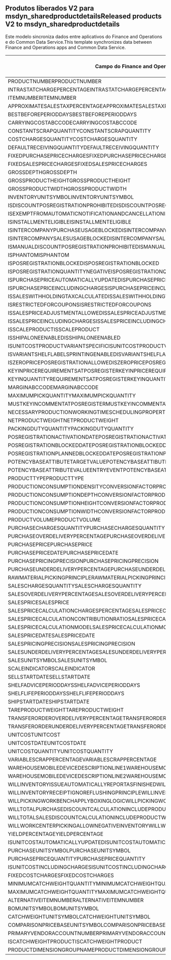 ## <a name="released-products-v2-to-msdyn_sharedproductdetails"></a><span data-ttu-id="59a75-101">Produtos liberados V2 para msdyn_sharedproductdetails</span><span class="sxs-lookup"><span data-stu-id="59a75-101">Released products V2 to msdyn_sharedproductdetails</span></span>

<span data-ttu-id="59a75-102">Este modelo sincroniza dados entre aplicativos do Finance and Operations e do Common Data Service.</span><span class="sxs-lookup"><span data-stu-id="59a75-102">This template synchronizes data between Finance and Operations apps and Common Data Service.</span></span>

<span data-ttu-id="59a75-103">Campo do Finance and Operations</span><span class="sxs-lookup"><span data-stu-id="59a75-103">Finance and Operations field</span></span> | <span data-ttu-id="59a75-104">Tipo de mapa</span><span class="sxs-lookup"><span data-stu-id="59a75-104">Map type</span></span> | <span data-ttu-id="59a75-105">Outro campo Dynamics 365</span><span class="sxs-lookup"><span data-stu-id="59a75-105">Other Dynamics 365 field</span></span> | <span data-ttu-id="59a75-106">Valor padrão</span><span class="sxs-lookup"><span data-stu-id="59a75-106">Default value</span></span>
---|---|---|---
<span data-ttu-id="59a75-107">PRODUCTNUMBER</span><span class="sxs-lookup"><span data-stu-id="59a75-107">PRODUCTNUMBER</span></span> | > | <span data-ttu-id="59a75-108">msdyn_globalproduct.msdyn_productnumber</span><span class="sxs-lookup"><span data-stu-id="59a75-108">msdyn_globalproduct.msdyn_productnumber</span></span> | 
<span data-ttu-id="59a75-109">INTRASTATCHARGEPERCENTAGE</span><span class="sxs-lookup"><span data-stu-id="59a75-109">INTRASTATCHARGEPERCENTAGE</span></span> | > | <span data-ttu-id="59a75-110">msdyn_intrastatchargepercentage</span><span class="sxs-lookup"><span data-stu-id="59a75-110">msdyn_intrastatchargepercentage</span></span> | 
<span data-ttu-id="59a75-111">ITEMNUMBER</span><span class="sxs-lookup"><span data-stu-id="59a75-111">ITEMNUMBER</span></span> | >> | <span data-ttu-id="59a75-112">msdyn_itemnumber</span><span class="sxs-lookup"><span data-stu-id="59a75-112">msdyn_itemnumber</span></span> | 
<span data-ttu-id="59a75-113">APPROXIMATESALESTAXPERCENTAGE</span><span class="sxs-lookup"><span data-stu-id="59a75-113">APPROXIMATESALESTAXPERCENTAGE</span></span> | > | <span data-ttu-id="59a75-114">msdyn_approximatesalestaxpercentage</span><span class="sxs-lookup"><span data-stu-id="59a75-114">msdyn_approximatesalestaxpercentage</span></span> | 
<span data-ttu-id="59a75-115">BESTBEFOREPERIODDAYS</span><span class="sxs-lookup"><span data-stu-id="59a75-115">BESTBEFOREPERIODDAYS</span></span> | > | <span data-ttu-id="59a75-116">msdyn_bestbeforeperioddays</span><span class="sxs-lookup"><span data-stu-id="59a75-116">msdyn_bestbeforeperioddays</span></span> | 
<span data-ttu-id="59a75-117">CARRYINGCOSTABCCODE</span><span class="sxs-lookup"><span data-stu-id="59a75-117">CARRYINGCOSTABCCODE</span></span> | >> | <span data-ttu-id="59a75-118">msdyn_carryingcostabccode</span><span class="sxs-lookup"><span data-stu-id="59a75-118">msdyn_carryingcostabccode</span></span> | 
<span data-ttu-id="59a75-119">CONSTANTSCRAPQUANTITY</span><span class="sxs-lookup"><span data-stu-id="59a75-119">CONSTANTSCRAPQUANTITY</span></span> | > | <span data-ttu-id="59a75-120">msdyn_constantscrapquantity</span><span class="sxs-lookup"><span data-stu-id="59a75-120">msdyn_constantscrapquantity</span></span> | 
<span data-ttu-id="59a75-121">COSTCHARGESQUANTITY</span><span class="sxs-lookup"><span data-stu-id="59a75-121">COSTCHARGESQUANTITY</span></span> | > | <span data-ttu-id="59a75-122">msdyn_costchargesquantity</span><span class="sxs-lookup"><span data-stu-id="59a75-122">msdyn_costchargesquantity</span></span> | 
<span data-ttu-id="59a75-123">DEFAULTRECEIVINGQUANTITY</span><span class="sxs-lookup"><span data-stu-id="59a75-123">DEFAULTRECEIVINGQUANTITY</span></span> | > | <span data-ttu-id="59a75-124">msdyn_defaultreceivingquantity</span><span class="sxs-lookup"><span data-stu-id="59a75-124">msdyn_defaultreceivingquantity</span></span> | 
<span data-ttu-id="59a75-125">FIXEDPURCHASEPRICECHARGES</span><span class="sxs-lookup"><span data-stu-id="59a75-125">FIXEDPURCHASEPRICECHARGES</span></span> | > | <span data-ttu-id="59a75-126">msdyn_fixedpurchasepricecharges</span><span class="sxs-lookup"><span data-stu-id="59a75-126">msdyn_fixedpurchasepricecharges</span></span> | 
<span data-ttu-id="59a75-127">FIXEDSALESPRICECHARGES</span><span class="sxs-lookup"><span data-stu-id="59a75-127">FIXEDSALESPRICECHARGES</span></span> | > | <span data-ttu-id="59a75-128">msdyn_fixedsalespricecharges</span><span class="sxs-lookup"><span data-stu-id="59a75-128">msdyn_fixedsalespricecharges</span></span> | 
<span data-ttu-id="59a75-129">GROSSDEPTH</span><span class="sxs-lookup"><span data-stu-id="59a75-129">GROSSDEPTH</span></span> | > | <span data-ttu-id="59a75-130">msdyn_grossdepth</span><span class="sxs-lookup"><span data-stu-id="59a75-130">msdyn_grossdepth</span></span> | 
<span data-ttu-id="59a75-131">GROSSPRODUCTHEIGHT</span><span class="sxs-lookup"><span data-stu-id="59a75-131">GROSSPRODUCTHEIGHT</span></span> | > | <span data-ttu-id="59a75-132">msdyn_grossproductheight</span><span class="sxs-lookup"><span data-stu-id="59a75-132">msdyn_grossproductheight</span></span> | 
<span data-ttu-id="59a75-133">GROSSPRODUCTWIDTH</span><span class="sxs-lookup"><span data-stu-id="59a75-133">GROSSPRODUCTWIDTH</span></span> | > | <span data-ttu-id="59a75-134">msdyn_grossproductwidth</span><span class="sxs-lookup"><span data-stu-id="59a75-134">msdyn_grossproductwidth</span></span> | 
<span data-ttu-id="59a75-135">INVENTORYUNITSYMBOL</span><span class="sxs-lookup"><span data-stu-id="59a75-135">INVENTORYUNITSYMBOL</span></span> | > | <span data-ttu-id="59a75-136">msdyn_inventoryunitsymbol.msdyn_symbol</span><span class="sxs-lookup"><span data-stu-id="59a75-136">msdyn_inventoryunitsymbol.msdyn_symbol</span></span> | 
<span data-ttu-id="59a75-137">ISDISCOUNTPOSREGISTRATIONPROHIBITED</span><span class="sxs-lookup"><span data-stu-id="59a75-137">ISDISCOUNTPOSREGISTRATIONPROHIBITED</span></span> | >> | <span data-ttu-id="59a75-138">msdyn_isdiscountposregistrationprohibited</span><span class="sxs-lookup"><span data-stu-id="59a75-138">msdyn_isdiscountposregistrationprohibited</span></span> | 
<span data-ttu-id="59a75-139">ISEXEMPTFROMAUTOMATICNOTIFICATIONANDCANCELLATION</span><span class="sxs-lookup"><span data-stu-id="59a75-139">ISEXEMPTFROMAUTOMATICNOTIFICATIONANDCANCELLATION</span></span> | >> | <span data-ttu-id="59a75-140">msdyn_exemptautomaticnotificationcancel</span><span class="sxs-lookup"><span data-stu-id="59a75-140">msdyn_exemptautomaticnotificationcancel</span></span> | 
<span data-ttu-id="59a75-141">ISINSTALLMENTELIGIBLE</span><span class="sxs-lookup"><span data-stu-id="59a75-141">ISINSTALLMENTELIGIBLE</span></span> | >> | <span data-ttu-id="59a75-142">msdyn_isinstallmenteligible</span><span class="sxs-lookup"><span data-stu-id="59a75-142">msdyn_isinstallmenteligible</span></span> | 
<span data-ttu-id="59a75-143">ISINTERCOMPANYPURCHASEUSAGEBLOCKED</span><span class="sxs-lookup"><span data-stu-id="59a75-143">ISINTERCOMPANYPURCHASEUSAGEBLOCKED</span></span> | >> | <span data-ttu-id="59a75-144">msdyn_isintercompanypurchaseusageblocked</span><span class="sxs-lookup"><span data-stu-id="59a75-144">msdyn_isintercompanypurchaseusageblocked</span></span> | 
<span data-ttu-id="59a75-145">ISINTERCOMPANYSALESUSAGEBLOCKED</span><span class="sxs-lookup"><span data-stu-id="59a75-145">ISINTERCOMPANYSALESUSAGEBLOCKED</span></span> | >> | <span data-ttu-id="59a75-146">msdyn_isintercompanysalesusageblocked</span><span class="sxs-lookup"><span data-stu-id="59a75-146">msdyn_isintercompanysalesusageblocked</span></span> | 
<span data-ttu-id="59a75-147">ISMANUALDISCOUNTPOSREGISTRATIONPROHIBITED</span><span class="sxs-lookup"><span data-stu-id="59a75-147">ISMANUALDISCOUNTPOSREGISTRATIONPROHIBITED</span></span> | >> | <span data-ttu-id="59a75-148">msdyn_ismanualdiscposregistrationprohibited</span><span class="sxs-lookup"><span data-stu-id="59a75-148">msdyn_ismanualdiscposregistrationprohibited</span></span> | 
<span data-ttu-id="59a75-149">ISPHANTOM</span><span class="sxs-lookup"><span data-stu-id="59a75-149">ISPHANTOM</span></span> | >> | <span data-ttu-id="59a75-150">msdyn_isphantom</span><span class="sxs-lookup"><span data-stu-id="59a75-150">msdyn_isphantom</span></span> | 
<span data-ttu-id="59a75-151">ISPOSREGISTRATIONBLOCKED</span><span class="sxs-lookup"><span data-stu-id="59a75-151">ISPOSREGISTRATIONBLOCKED</span></span> | >> | <span data-ttu-id="59a75-152">msdyn_isposregistrationblocked</span><span class="sxs-lookup"><span data-stu-id="59a75-152">msdyn_isposregistrationblocked</span></span> | 
<span data-ttu-id="59a75-153">ISPOSREGISTRATIONQUANTITYNEGATIVE</span><span class="sxs-lookup"><span data-stu-id="59a75-153">ISPOSREGISTRATIONQUANTITYNEGATIVE</span></span> | >> | <span data-ttu-id="59a75-154">msdyn_isposregistrationquantitynegative</span><span class="sxs-lookup"><span data-stu-id="59a75-154">msdyn_isposregistrationquantitynegative</span></span> | 
<span data-ttu-id="59a75-155">ISPURCHASEPRICEAUTOMATICALLYUPDATED</span><span class="sxs-lookup"><span data-stu-id="59a75-155">ISPURCHASEPRICEAUTOMATICALLYUPDATED</span></span> | >> | <span data-ttu-id="59a75-156">msdyn_ispurchasepriceautomaticallyupdated</span><span class="sxs-lookup"><span data-stu-id="59a75-156">msdyn_ispurchasepriceautomaticallyupdated</span></span> | 
<span data-ttu-id="59a75-157">ISPURCHASEPRICEINCLUDINGCHARGES</span><span class="sxs-lookup"><span data-stu-id="59a75-157">ISPURCHASEPRICEINCLUDINGCHARGES</span></span> | >> | <span data-ttu-id="59a75-158">msdyn_ispurchasepriceincludingcharges</span><span class="sxs-lookup"><span data-stu-id="59a75-158">msdyn_ispurchasepriceincludingcharges</span></span> | 
<span data-ttu-id="59a75-159">ISSALESWITHHOLDINGTAXCALCULATED</span><span class="sxs-lookup"><span data-stu-id="59a75-159">ISSALESWITHHOLDINGTAXCALCULATED</span></span> | >> | <span data-ttu-id="59a75-160">msdyn_issaleswithholdingtaxcalculated</span><span class="sxs-lookup"><span data-stu-id="59a75-160">msdyn_issaleswithholdingtaxcalculated</span></span> | 
<span data-ttu-id="59a75-161">ISRESTRICTEDFORCOUPONS</span><span class="sxs-lookup"><span data-stu-id="59a75-161">ISRESTRICTEDFORCOUPONS</span></span> | >> | <span data-ttu-id="59a75-162">msdyn_isrestrictedforcoupons</span><span class="sxs-lookup"><span data-stu-id="59a75-162">msdyn_isrestrictedforcoupons</span></span> | 
<span data-ttu-id="59a75-163">ISSALESPRICEADJUSTMENTALLOWED</span><span class="sxs-lookup"><span data-stu-id="59a75-163">ISSALESPRICEADJUSTMENTALLOWED</span></span> | >> | <span data-ttu-id="59a75-164">msdyn_issalespriceadjustmentallowed</span><span class="sxs-lookup"><span data-stu-id="59a75-164">msdyn_issalespriceadjustmentallowed</span></span> | 
<span data-ttu-id="59a75-165">ISSALESPRICEINCLUDINGCHARGES</span><span class="sxs-lookup"><span data-stu-id="59a75-165">ISSALESPRICEINCLUDINGCHARGES</span></span> | >> | <span data-ttu-id="59a75-166">msdyn_issalespriceincludingcharges</span><span class="sxs-lookup"><span data-stu-id="59a75-166">msdyn_issalespriceincludingcharges</span></span> | 
<span data-ttu-id="59a75-167">ISSCALEPRODUCT</span><span class="sxs-lookup"><span data-stu-id="59a75-167">ISSCALEPRODUCT</span></span> | >> | <span data-ttu-id="59a75-168">msdyn_isscaleproduct</span><span class="sxs-lookup"><span data-stu-id="59a75-168">msdyn_isscaleproduct</span></span> | 
<span data-ttu-id="59a75-169">ISSHIPALONEENABLED</span><span class="sxs-lookup"><span data-stu-id="59a75-169">ISSHIPALONEENABLED</span></span> | >> | <span data-ttu-id="59a75-170">msdyn_isshipaloneenabled</span><span class="sxs-lookup"><span data-stu-id="59a75-170">msdyn_isshipaloneenabled</span></span> | 
<span data-ttu-id="59a75-171">ISUNITCOSTPRODUCTVARIANTSPECIFIC</span><span class="sxs-lookup"><span data-stu-id="59a75-171">ISUNITCOSTPRODUCTVARIANTSPECIFIC</span></span> | >> | <span data-ttu-id="59a75-172">msdyn_isunitcostproductvariantspecific</span><span class="sxs-lookup"><span data-stu-id="59a75-172">msdyn_isunitcostproductvariantspecific</span></span> | 
<span data-ttu-id="59a75-173">ISVARIANTSHELFLABELSPRINTINGENABLED</span><span class="sxs-lookup"><span data-stu-id="59a75-173">ISVARIANTSHELFLABELSPRINTINGENABLED</span></span> | >> | <span data-ttu-id="59a75-174">msdyn_isvariantshelflabelsprintingenabled</span><span class="sxs-lookup"><span data-stu-id="59a75-174">msdyn_isvariantshelflabelsprintingenabled</span></span> | 
<span data-ttu-id="59a75-175">ISZEROPRICEPOSREGISTRATIONALLOWED</span><span class="sxs-lookup"><span data-stu-id="59a75-175">ISZEROPRICEPOSREGISTRATIONALLOWED</span></span> | >> | <span data-ttu-id="59a75-176">msdyn_iszeropriceposregistrationallowed</span><span class="sxs-lookup"><span data-stu-id="59a75-176">msdyn_iszeropriceposregistrationallowed</span></span> | 
<span data-ttu-id="59a75-177">KEYINPRICEREQUIREMENTSATPOSREGISTER</span><span class="sxs-lookup"><span data-stu-id="59a75-177">KEYINPRICEREQUIREMENTSATPOSREGISTER</span></span> | >> | <span data-ttu-id="59a75-178">msdyn_keyinpricerequirementsatposregister</span><span class="sxs-lookup"><span data-stu-id="59a75-178">msdyn_keyinpricerequirementsatposregister</span></span> | 
<span data-ttu-id="59a75-179">KEYINQUANTITYREQUIREMENTSATPOSREGISTER</span><span class="sxs-lookup"><span data-stu-id="59a75-179">KEYINQUANTITYREQUIREMENTSATPOSREGISTER</span></span> | >> | <span data-ttu-id="59a75-180">msdyn_keyinquantityrequirementsatposregister</span><span class="sxs-lookup"><span data-stu-id="59a75-180">msdyn_keyinquantityrequirementsatposregister</span></span> | 
<span data-ttu-id="59a75-181">MARGINABCCODE</span><span class="sxs-lookup"><span data-stu-id="59a75-181">MARGINABCCODE</span></span> | >> | <span data-ttu-id="59a75-182">msdyn_marginabccode</span><span class="sxs-lookup"><span data-stu-id="59a75-182">msdyn_marginabccode</span></span> | 
<span data-ttu-id="59a75-183">MAXIMUMPICKQUANTITY</span><span class="sxs-lookup"><span data-stu-id="59a75-183">MAXIMUMPICKQUANTITY</span></span> | > | <span data-ttu-id="59a75-184">msdyn_maximumpickquantity</span><span class="sxs-lookup"><span data-stu-id="59a75-184">msdyn_maximumpickquantity</span></span> | 
<span data-ttu-id="59a75-185">MUSTKEYINCOMMENTATPOSREGISTER</span><span class="sxs-lookup"><span data-stu-id="59a75-185">MUSTKEYINCOMMENTATPOSREGISTER</span></span> | >> | <span data-ttu-id="59a75-186">msdyn_mustkeyincommentatposregister</span><span class="sxs-lookup"><span data-stu-id="59a75-186">msdyn_mustkeyincommentatposregister</span></span> | 
<span data-ttu-id="59a75-187">NECESSARYPRODUCTIONWORKINGTIMESCHEDULINGPROPERTYID</span><span class="sxs-lookup"><span data-stu-id="59a75-187">NECESSARYPRODUCTIONWORKINGTIMESCHEDULINGPROPERTYID</span></span> | > | <span data-ttu-id="59a75-188">msdyn_necessaryproductionworkingtimeschedulingp</span><span class="sxs-lookup"><span data-stu-id="59a75-188">msdyn_necessaryproductionworkingtimeschedulingp</span></span> | 
<span data-ttu-id="59a75-189">NETPRODUCTWEIGHT</span><span class="sxs-lookup"><span data-stu-id="59a75-189">NETPRODUCTWEIGHT</span></span> | > | <span data-ttu-id="59a75-190">msdyn_netproductweight</span><span class="sxs-lookup"><span data-stu-id="59a75-190">msdyn_netproductweight</span></span> | 
<span data-ttu-id="59a75-191">PACKINGDUTYQUANTITY</span><span class="sxs-lookup"><span data-stu-id="59a75-191">PACKINGDUTYQUANTITY</span></span> | > | <span data-ttu-id="59a75-192">msdyn_packingdutyquantity</span><span class="sxs-lookup"><span data-stu-id="59a75-192">msdyn_packingdutyquantity</span></span> | 
<span data-ttu-id="59a75-193">POSREGISTRATIONACTIVATIONDATE</span><span class="sxs-lookup"><span data-stu-id="59a75-193">POSREGISTRATIONACTIVATIONDATE</span></span> | > | <span data-ttu-id="59a75-194">msdyn_posregistrationactivationdate</span><span class="sxs-lookup"><span data-stu-id="59a75-194">msdyn_posregistrationactivationdate</span></span> | 
<span data-ttu-id="59a75-195">POSREGISTRATIONBLOCKEDDATE</span><span class="sxs-lookup"><span data-stu-id="59a75-195">POSREGISTRATIONBLOCKEDDATE</span></span> | > | <span data-ttu-id="59a75-196">msdyn_posregistrationblockeddate</span><span class="sxs-lookup"><span data-stu-id="59a75-196">msdyn_posregistrationblockeddate</span></span> | 
<span data-ttu-id="59a75-197">POSREGISTRATIONPLANNEDBLOCKEDDATE</span><span class="sxs-lookup"><span data-stu-id="59a75-197">POSREGISTRATIONPLANNEDBLOCKEDDATE</span></span> | > | <span data-ttu-id="59a75-198">msdyn_posregistrationplannedblockeddate</span><span class="sxs-lookup"><span data-stu-id="59a75-198">msdyn_posregistrationplannedblockeddate</span></span> | 
<span data-ttu-id="59a75-199">POTENCYBASEATTIBUTETARGETVALUE</span><span class="sxs-lookup"><span data-stu-id="59a75-199">POTENCYBASEATTIBUTETARGETVALUE</span></span> | > | <span data-ttu-id="59a75-200">msdyn_potencybaseattibutetargetvalue</span><span class="sxs-lookup"><span data-stu-id="59a75-200">msdyn_potencybaseattibutetargetvalue</span></span> | 
<span data-ttu-id="59a75-201">POTENCYBASEATTRIBUTEVALUEENTRYEVENT</span><span class="sxs-lookup"><span data-stu-id="59a75-201">POTENCYBASEATTRIBUTEVALUEENTRYEVENT</span></span> | >> | <span data-ttu-id="59a75-202">msdyn_potencybaseattributevalueentryevent</span><span class="sxs-lookup"><span data-stu-id="59a75-202">msdyn_potencybaseattributevalueentryevent</span></span> | 
<span data-ttu-id="59a75-203">PRODUCTTYPE</span><span class="sxs-lookup"><span data-stu-id="59a75-203">PRODUCTTYPE</span></span> | >> | <span data-ttu-id="59a75-204">msdyn_producttype</span><span class="sxs-lookup"><span data-stu-id="59a75-204">msdyn_producttype</span></span> | 
<span data-ttu-id="59a75-205">PRODUCTIONCONSUMPTIONDENSITYCONVERSIONFACTOR</span><span class="sxs-lookup"><span data-stu-id="59a75-205">PRODUCTIONCONSUMPTIONDENSITYCONVERSIONFACTOR</span></span> | > | <span data-ttu-id="59a75-206">msdyn_productionconsumptiondensityconversion</span><span class="sxs-lookup"><span data-stu-id="59a75-206">msdyn_productionconsumptiondensityconversion</span></span> | 
<span data-ttu-id="59a75-207">PRODUCTIONCONSUMPTIONDEPTHCONVERSIONFACTOR</span><span class="sxs-lookup"><span data-stu-id="59a75-207">PRODUCTIONCONSUMPTIONDEPTHCONVERSIONFACTOR</span></span> | > | <span data-ttu-id="59a75-208">msdyn_productionconsumptiondepthconversion</span><span class="sxs-lookup"><span data-stu-id="59a75-208">msdyn_productionconsumptiondepthconversion</span></span> | 
<span data-ttu-id="59a75-209">PRODUCTIONCONSUMPTIONHEIGHTCONVERSIONFACTOR</span><span class="sxs-lookup"><span data-stu-id="59a75-209">PRODUCTIONCONSUMPTIONHEIGHTCONVERSIONFACTOR</span></span> | > | <span data-ttu-id="59a75-210">msdyn_productionconsumptionheightconversion</span><span class="sxs-lookup"><span data-stu-id="59a75-210">msdyn_productionconsumptionheightconversion</span></span> | 
<span data-ttu-id="59a75-211">PRODUCTIONCONSUMPTIONWIDTHCONVERSIONFACTOR</span><span class="sxs-lookup"><span data-stu-id="59a75-211">PRODUCTIONCONSUMPTIONWIDTHCONVERSIONFACTOR</span></span> | > | <span data-ttu-id="59a75-212">msdyn_productionconsumptionwidthconversion</span><span class="sxs-lookup"><span data-stu-id="59a75-212">msdyn_productionconsumptionwidthconversion</span></span> | 
<span data-ttu-id="59a75-213">PRODUCTVOLUME</span><span class="sxs-lookup"><span data-stu-id="59a75-213">PRODUCTVOLUME</span></span> | > | <span data-ttu-id="59a75-214">msdyn_productvolume</span><span class="sxs-lookup"><span data-stu-id="59a75-214">msdyn_productvolume</span></span> | 
<span data-ttu-id="59a75-215">PURCHASECHARGESQUANTITY</span><span class="sxs-lookup"><span data-stu-id="59a75-215">PURCHASECHARGESQUANTITY</span></span> | > | <span data-ttu-id="59a75-216">msdyn_purchasechargesquantity</span><span class="sxs-lookup"><span data-stu-id="59a75-216">msdyn_purchasechargesquantity</span></span> | 
<span data-ttu-id="59a75-217">PURCHASEOVERDELIVERYPERCENTAGE</span><span class="sxs-lookup"><span data-stu-id="59a75-217">PURCHASEOVERDELIVERYPERCENTAGE</span></span> | > | <span data-ttu-id="59a75-218">msdyn_purchaseoverdeliverypercentage</span><span class="sxs-lookup"><span data-stu-id="59a75-218">msdyn_purchaseoverdeliverypercentage</span></span> | 
<span data-ttu-id="59a75-219">PURCHASEPRICE</span><span class="sxs-lookup"><span data-stu-id="59a75-219">PURCHASEPRICE</span></span> | > | <span data-ttu-id="59a75-220">msdyn_purchaseprice</span><span class="sxs-lookup"><span data-stu-id="59a75-220">msdyn_purchaseprice</span></span> | 
<span data-ttu-id="59a75-221">PURCHASEPRICEDATE</span><span class="sxs-lookup"><span data-stu-id="59a75-221">PURCHASEPRICEDATE</span></span> | > | <span data-ttu-id="59a75-222">msdyn_purchasepricedate</span><span class="sxs-lookup"><span data-stu-id="59a75-222">msdyn_purchasepricedate</span></span> | 
<span data-ttu-id="59a75-223">PURCHASEPRICINGPRECISION</span><span class="sxs-lookup"><span data-stu-id="59a75-223">PURCHASEPRICINGPRECISION</span></span> | > | <span data-ttu-id="59a75-224">msdyn_purchasepricingprecision</span><span class="sxs-lookup"><span data-stu-id="59a75-224">msdyn_purchasepricingprecision</span></span> | 
<span data-ttu-id="59a75-225">PURCHASEUNDERDELIVERYPERCENTAGE</span><span class="sxs-lookup"><span data-stu-id="59a75-225">PURCHASEUNDERDELIVERYPERCENTAGE</span></span> | > | <span data-ttu-id="59a75-226">msdyn_purchaseunderdeliverypercentage</span><span class="sxs-lookup"><span data-stu-id="59a75-226">msdyn_purchaseunderdeliverypercentage</span></span> | 
<span data-ttu-id="59a75-227">RAWMATERIALPICKINGPRINCIPLE</span><span class="sxs-lookup"><span data-stu-id="59a75-227">RAWMATERIALPICKINGPRINCIPLE</span></span> | >> | <span data-ttu-id="59a75-228">msdyn_rawmaterialpickingprinciple</span><span class="sxs-lookup"><span data-stu-id="59a75-228">msdyn_rawmaterialpickingprinciple</span></span> | 
<span data-ttu-id="59a75-229">SALESCHARGESQUANTITY</span><span class="sxs-lookup"><span data-stu-id="59a75-229">SALESCHARGESQUANTITY</span></span> | > | <span data-ttu-id="59a75-230">msdyn_saleschargesquantity</span><span class="sxs-lookup"><span data-stu-id="59a75-230">msdyn_saleschargesquantity</span></span> | 
<span data-ttu-id="59a75-231">SALESOVERDELIVERYPERCENTAGE</span><span class="sxs-lookup"><span data-stu-id="59a75-231">SALESOVERDELIVERYPERCENTAGE</span></span> | > | <span data-ttu-id="59a75-232">msdyn_salesoverdeliverypercentage</span><span class="sxs-lookup"><span data-stu-id="59a75-232">msdyn_salesoverdeliverypercentage</span></span> | 
<span data-ttu-id="59a75-233">SALESPRICE</span><span class="sxs-lookup"><span data-stu-id="59a75-233">SALESPRICE</span></span> | > | <span data-ttu-id="59a75-234">msdyn_salesprice</span><span class="sxs-lookup"><span data-stu-id="59a75-234">msdyn_salesprice</span></span> | 
<span data-ttu-id="59a75-235">SALESPRICECALCULATIONCHARGESPERCENTAGE</span><span class="sxs-lookup"><span data-stu-id="59a75-235">SALESPRICECALCULATIONCHARGESPERCENTAGE</span></span> | > | <span data-ttu-id="59a75-236">msdyn_salespricecalculationchargespercentage</span><span class="sxs-lookup"><span data-stu-id="59a75-236">msdyn_salespricecalculationchargespercentage</span></span> | 
<span data-ttu-id="59a75-237">SALESPRICECALCULATIONCONTRIBUTIONRATIO</span><span class="sxs-lookup"><span data-stu-id="59a75-237">SALESPRICECALCULATIONCONTRIBUTIONRATIO</span></span> | > | <span data-ttu-id="59a75-238">msdyn_salespricecalculationcontributionratio</span><span class="sxs-lookup"><span data-stu-id="59a75-238">msdyn_salespricecalculationcontributionratio</span></span> | 
<span data-ttu-id="59a75-239">SALESPRICECALCULATIONMODEL</span><span class="sxs-lookup"><span data-stu-id="59a75-239">SALESPRICECALCULATIONMODEL</span></span> | >> | <span data-ttu-id="59a75-240">msdyn_salespricecalculationmodel</span><span class="sxs-lookup"><span data-stu-id="59a75-240">msdyn_salespricecalculationmodel</span></span> | 
<span data-ttu-id="59a75-241">SALESPRICEDATE</span><span class="sxs-lookup"><span data-stu-id="59a75-241">SALESPRICEDATE</span></span> | > | <span data-ttu-id="59a75-242">msdyn_salespricedate</span><span class="sxs-lookup"><span data-stu-id="59a75-242">msdyn_salespricedate</span></span> | 
<span data-ttu-id="59a75-243">SALESPRICINGPRECISION</span><span class="sxs-lookup"><span data-stu-id="59a75-243">SALESPRICINGPRECISION</span></span> | > | <span data-ttu-id="59a75-244">msdyn_salespricingprecision</span><span class="sxs-lookup"><span data-stu-id="59a75-244">msdyn_salespricingprecision</span></span> | 
<span data-ttu-id="59a75-245">SALESUNDERDELIVERYPERCENTAGE</span><span class="sxs-lookup"><span data-stu-id="59a75-245">SALESUNDERDELIVERYPERCENTAGE</span></span> | > | <span data-ttu-id="59a75-246">msdyn_salesunderdeliverypercentage</span><span class="sxs-lookup"><span data-stu-id="59a75-246">msdyn_salesunderdeliverypercentage</span></span> | 
<span data-ttu-id="59a75-247">SALESUNITSYMBOL</span><span class="sxs-lookup"><span data-stu-id="59a75-247">SALESUNITSYMBOL</span></span> | > | <span data-ttu-id="59a75-248">msdyn_salesunitsymbol.msdyn_symbol</span><span class="sxs-lookup"><span data-stu-id="59a75-248">msdyn_salesunitsymbol.msdyn_symbol</span></span> | 
<span data-ttu-id="59a75-249">SCALEINDICATOR</span><span class="sxs-lookup"><span data-stu-id="59a75-249">SCALEINDICATOR</span></span> | >> | <span data-ttu-id="59a75-250">msdyn_scaleindicator</span><span class="sxs-lookup"><span data-stu-id="59a75-250">msdyn_scaleindicator</span></span> | 
<span data-ttu-id="59a75-251">SELLSTARTDATE</span><span class="sxs-lookup"><span data-stu-id="59a75-251">SELLSTARTDATE</span></span> | > | <span data-ttu-id="59a75-252">msdyn_sellstartdate</span><span class="sxs-lookup"><span data-stu-id="59a75-252">msdyn_sellstartdate</span></span> | 
<span data-ttu-id="59a75-253">SHELFADVICEPERIODDAYS</span><span class="sxs-lookup"><span data-stu-id="59a75-253">SHELFADVICEPERIODDAYS</span></span> | > | <span data-ttu-id="59a75-254">msdyn_shelfadviceperioddays</span><span class="sxs-lookup"><span data-stu-id="59a75-254">msdyn_shelfadviceperioddays</span></span> | 
<span data-ttu-id="59a75-255">SHELFLIFEPERIODDAYS</span><span class="sxs-lookup"><span data-stu-id="59a75-255">SHELFLIFEPERIODDAYS</span></span> | > | <span data-ttu-id="59a75-256">msdyn_shelflifeperioddays</span><span class="sxs-lookup"><span data-stu-id="59a75-256">msdyn_shelflifeperioddays</span></span> | 
<span data-ttu-id="59a75-257">SHIPSTARTDATE</span><span class="sxs-lookup"><span data-stu-id="59a75-257">SHIPSTARTDATE</span></span> | > | <span data-ttu-id="59a75-258">msdyn_shipstartdate</span><span class="sxs-lookup"><span data-stu-id="59a75-258">msdyn_shipstartdate</span></span> | 
<span data-ttu-id="59a75-259">TAREPRODUCTWEIGHT</span><span class="sxs-lookup"><span data-stu-id="59a75-259">TAREPRODUCTWEIGHT</span></span> | > | <span data-ttu-id="59a75-260">msdyn_tareproductweight</span><span class="sxs-lookup"><span data-stu-id="59a75-260">msdyn_tareproductweight</span></span> | 
<span data-ttu-id="59a75-261">TRANSFERORDEROVERDELIVERYPERCENTAGE</span><span class="sxs-lookup"><span data-stu-id="59a75-261">TRANSFERORDEROVERDELIVERYPERCENTAGE</span></span> | > | <span data-ttu-id="59a75-262">msdyn_transferorderoverdeliverypercentage</span><span class="sxs-lookup"><span data-stu-id="59a75-262">msdyn_transferorderoverdeliverypercentage</span></span> | 
<span data-ttu-id="59a75-263">TRANSFERORDERUNDERDELIVERYPERCENTAGE</span><span class="sxs-lookup"><span data-stu-id="59a75-263">TRANSFERORDERUNDERDELIVERYPERCENTAGE</span></span> | > | <span data-ttu-id="59a75-264">msdyn_transferorderunderdeliverypercentage</span><span class="sxs-lookup"><span data-stu-id="59a75-264">msdyn_transferorderunderdeliverypercentage</span></span> | 
<span data-ttu-id="59a75-265">UNITCOST</span><span class="sxs-lookup"><span data-stu-id="59a75-265">UNITCOST</span></span> | > | <span data-ttu-id="59a75-266">msdyn_unitcost</span><span class="sxs-lookup"><span data-stu-id="59a75-266">msdyn_unitcost</span></span> | 
<span data-ttu-id="59a75-267">UNITCOSTDATE</span><span class="sxs-lookup"><span data-stu-id="59a75-267">UNITCOSTDATE</span></span> | > | <span data-ttu-id="59a75-268">msdyn_unitcostdate</span><span class="sxs-lookup"><span data-stu-id="59a75-268">msdyn_unitcostdate</span></span> | 
<span data-ttu-id="59a75-269">UNITCOSTQUANTITY</span><span class="sxs-lookup"><span data-stu-id="59a75-269">UNITCOSTQUANTITY</span></span> | > | <span data-ttu-id="59a75-270">msdyn_unitcostquantity</span><span class="sxs-lookup"><span data-stu-id="59a75-270">msdyn_unitcostquantity</span></span> | 
<span data-ttu-id="59a75-271">VARIABLESCRAPPERCENTAGE</span><span class="sxs-lookup"><span data-stu-id="59a75-271">VARIABLESCRAPPERCENTAGE</span></span> | > | <span data-ttu-id="59a75-272">msdyn_variablescrappercentage</span><span class="sxs-lookup"><span data-stu-id="59a75-272">msdyn_variablescrappercentage</span></span> | 
<span data-ttu-id="59a75-273">WAREHOUSEMOBILEDEVICEDESCRIPTIONLINE1</span><span class="sxs-lookup"><span data-stu-id="59a75-273">WAREHOUSEMOBILEDEVICEDESCRIPTIONLINE1</span></span> | > | <span data-ttu-id="59a75-274">msdyn_warehousemobiledevicedescriptionline1</span><span class="sxs-lookup"><span data-stu-id="59a75-274">msdyn_warehousemobiledevicedescriptionline1</span></span> | 
<span data-ttu-id="59a75-275">WAREHOUSEMOBILEDEVICEDESCRIPTIONLINE2</span><span class="sxs-lookup"><span data-stu-id="59a75-275">WAREHOUSEMOBILEDEVICEDESCRIPTIONLINE2</span></span> | > | <span data-ttu-id="59a75-276">msdyn_warehousemobiledevicedescriptionline2</span><span class="sxs-lookup"><span data-stu-id="59a75-276">msdyn_warehousemobiledevicedescriptionline2</span></span> | 
<span data-ttu-id="59a75-277">WILLINVENTORYISSUEAUTOMATICALLYREPORTASFINISHED</span><span class="sxs-lookup"><span data-stu-id="59a75-277">WILLINVENTORYISSUEAUTOMATICALLYREPORTASFINISHED</span></span> | >> | <span data-ttu-id="59a75-278">msdyn_willinventoryissueautoreportasfinished</span><span class="sxs-lookup"><span data-stu-id="59a75-278">msdyn_willinventoryissueautoreportasfinished</span></span> | 
<span data-ttu-id="59a75-279">WILLINVENTORYRECEIPTIGNOREFLUSHINGPRINCIPLE</span><span class="sxs-lookup"><span data-stu-id="59a75-279">WILLINVENTORYRECEIPTIGNOREFLUSHINGPRINCIPLE</span></span> | >> | <span data-ttu-id="59a75-280">msdyn_willinventoryreceiptignoreflushing</span><span class="sxs-lookup"><span data-stu-id="59a75-280">msdyn_willinventoryreceiptignoreflushing</span></span> | 
<span data-ttu-id="59a75-281">WILLPICKINGWORKBENCHAPPLYBOXINGLOGIC</span><span class="sxs-lookup"><span data-stu-id="59a75-281">WILLPICKINGWORKBENCHAPPLYBOXINGLOGIC</span></span> | >> | <span data-ttu-id="59a75-282">msdyn_willpickingworkbenchapplyboxinglogic</span><span class="sxs-lookup"><span data-stu-id="59a75-282">msdyn_willpickingworkbenchapplyboxinglogic</span></span> | 
<span data-ttu-id="59a75-283">WILLTOTALPURCHASEDISCOUNTCALCULATIONINCLUDEPRODUCT</span><span class="sxs-lookup"><span data-stu-id="59a75-283">WILLTOTALPURCHASEDISCOUNTCALCULATIONINCLUDEPRODUCT</span></span> | >> | <span data-ttu-id="59a75-284">msdyn_willtotalpurchdiscountcalcincludeproduct</span><span class="sxs-lookup"><span data-stu-id="59a75-284">msdyn_willtotalpurchdiscountcalcincludeproduct</span></span> | 
<span data-ttu-id="59a75-285">WILLTOTALSALESDISCOUNTCALCULATIONINCLUDEPRODUCT</span><span class="sxs-lookup"><span data-stu-id="59a75-285">WILLTOTALSALESDISCOUNTCALCULATIONINCLUDEPRODUCT</span></span> | >> | <span data-ttu-id="59a75-286">msdyn_willtotalsalesdiscountcalcincludeproduct</span><span class="sxs-lookup"><span data-stu-id="59a75-286">msdyn_willtotalsalesdiscountcalcincludeproduct</span></span> | 
<span data-ttu-id="59a75-287">WILLWORKCENTERPICKINGALLOWNEGATIVEINVENTORY</span><span class="sxs-lookup"><span data-stu-id="59a75-287">WILLWORKCENTERPICKINGALLOWNEGATIVEINVENTORY</span></span> | >> | <span data-ttu-id="59a75-288">msdyn_willworkcenterpickingallownegativeinvent</span><span class="sxs-lookup"><span data-stu-id="59a75-288">msdyn_willworkcenterpickingallownegativeinvent</span></span> | 
<span data-ttu-id="59a75-289">YIELDPERCENTAGE</span><span class="sxs-lookup"><span data-stu-id="59a75-289">YIELDPERCENTAGE</span></span> | > | <span data-ttu-id="59a75-290">msdyn_yieldpercentage</span><span class="sxs-lookup"><span data-stu-id="59a75-290">msdyn_yieldpercentage</span></span> | 
<span data-ttu-id="59a75-291">ISUNITCOSTAUTOMATICALLYUPDATED</span><span class="sxs-lookup"><span data-stu-id="59a75-291">ISUNITCOSTAUTOMATICALLYUPDATED</span></span> | >> | <span data-ttu-id="59a75-292">msdyn_isunitcostautomaticallyupdated</span><span class="sxs-lookup"><span data-stu-id="59a75-292">msdyn_isunitcostautomaticallyupdated</span></span> | 
<span data-ttu-id="59a75-293">PURCHASEUNITSYMBOL</span><span class="sxs-lookup"><span data-stu-id="59a75-293">PURCHASEUNITSYMBOL</span></span> | > | <span data-ttu-id="59a75-294">msdyn_purchaseunitsymbol.msdyn_symbol</span><span class="sxs-lookup"><span data-stu-id="59a75-294">msdyn_purchaseunitsymbol.msdyn_symbol</span></span> | 
<span data-ttu-id="59a75-295">PURCHASEPRICEQUANTITY</span><span class="sxs-lookup"><span data-stu-id="59a75-295">PURCHASEPRICEQUANTITY</span></span> | > | <span data-ttu-id="59a75-296">msdyn_purchasepricequantity</span><span class="sxs-lookup"><span data-stu-id="59a75-296">msdyn_purchasepricequantity</span></span> | 
<span data-ttu-id="59a75-297">ISUNITCOSTINCLUDINGCHARGES</span><span class="sxs-lookup"><span data-stu-id="59a75-297">ISUNITCOSTINCLUDINGCHARGES</span></span> | >> | <span data-ttu-id="59a75-298">msdyn_isunitcostincludingcharges</span><span class="sxs-lookup"><span data-stu-id="59a75-298">msdyn_isunitcostincludingcharges</span></span> | 
<span data-ttu-id="59a75-299">FIXEDCOSTCHARGES</span><span class="sxs-lookup"><span data-stu-id="59a75-299">FIXEDCOSTCHARGES</span></span> | >> | <span data-ttu-id="59a75-300">msdyn_fixedcostcharges</span><span class="sxs-lookup"><span data-stu-id="59a75-300">msdyn_fixedcostcharges</span></span> | 
<span data-ttu-id="59a75-301">MINIMUMCATCHWEIGHTQUANTITY</span><span class="sxs-lookup"><span data-stu-id="59a75-301">MINIMUMCATCHWEIGHTQUANTITY</span></span> | >> | <span data-ttu-id="59a75-302">msdyn_minimumcatchweightquantity</span><span class="sxs-lookup"><span data-stu-id="59a75-302">msdyn_minimumcatchweightquantity</span></span> | 
<span data-ttu-id="59a75-303">MAXIMUMCATCHWEIGHTQUANTITY</span><span class="sxs-lookup"><span data-stu-id="59a75-303">MAXIMUMCATCHWEIGHTQUANTITY</span></span> | >> | <span data-ttu-id="59a75-304">msdyn_maximumcatchweightquantity</span><span class="sxs-lookup"><span data-stu-id="59a75-304">msdyn_maximumcatchweightquantity</span></span> | 
<span data-ttu-id="59a75-305">ALTERNATIVEITEMNUMBER</span><span class="sxs-lookup"><span data-stu-id="59a75-305">ALTERNATIVEITEMNUMBER</span></span> | >> | <span data-ttu-id="59a75-306">msdyn_alternativeitemnumber.msdyn_itemnumber</span><span class="sxs-lookup"><span data-stu-id="59a75-306">msdyn_alternativeitemnumber.msdyn_itemnumber</span></span> | 
<span data-ttu-id="59a75-307">BOMUNITSYMBOL</span><span class="sxs-lookup"><span data-stu-id="59a75-307">BOMUNITSYMBOL</span></span> | >> | <span data-ttu-id="59a75-308">msdyn_bomunitsymbol.msdyn_symbol</span><span class="sxs-lookup"><span data-stu-id="59a75-308">msdyn_bomunitsymbol.msdyn_symbol</span></span> | 
<span data-ttu-id="59a75-309">CATCHWEIGHTUNITSYMBOL</span><span class="sxs-lookup"><span data-stu-id="59a75-309">CATCHWEIGHTUNITSYMBOL</span></span> | >> | <span data-ttu-id="59a75-310">msdyn_catchweightunitsymbol.msdyn_symbol</span><span class="sxs-lookup"><span data-stu-id="59a75-310">msdyn_catchweightunitsymbol.msdyn_symbol</span></span> | 
<span data-ttu-id="59a75-311">COMPARISONPRICEBASEUNITSYMBOL</span><span class="sxs-lookup"><span data-stu-id="59a75-311">COMPARISONPRICEBASEUNITSYMBOL</span></span> | >> | <span data-ttu-id="59a75-312">msdyn_comparisonpricebaseunitsymbol.msdyn_symbol</span><span class="sxs-lookup"><span data-stu-id="59a75-312">msdyn_comparisonpricebaseunitsymbol.msdyn_symbol</span></span> | 
<span data-ttu-id="59a75-313">PRIMARYVENDORACCOUNTNUMBER</span><span class="sxs-lookup"><span data-stu-id="59a75-313">PRIMARYVENDORACCOUNTNUMBER</span></span> | >> | <span data-ttu-id="59a75-314">msdyn_vendorid.msdyn_vendoraccountnumber</span><span class="sxs-lookup"><span data-stu-id="59a75-314">msdyn_vendorid.msdyn_vendoraccountnumber</span></span> | 
<span data-ttu-id="59a75-315">ISCATCHWEIGHTPRODUCT</span><span class="sxs-lookup"><span data-stu-id="59a75-315">ISCATCHWEIGHTPRODUCT</span></span> | >> | <span data-ttu-id="59a75-316">msdyn_iscatchweight</span><span class="sxs-lookup"><span data-stu-id="59a75-316">msdyn_iscatchweight</span></span> | 
<span data-ttu-id="59a75-317">PRODUCTDIMENSIONGROUPNAME</span><span class="sxs-lookup"><span data-stu-id="59a75-317">PRODUCTDIMENSIONGROUPNAME</span></span> | >> | <span data-ttu-id="59a75-318">msdyn_productdimensiongroupid.msdyn_groupname</span><span class="sxs-lookup"><span data-stu-id="59a75-318">msdyn_productdimensiongroupid.msdyn_groupname</span></span> | 
